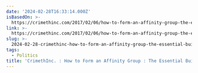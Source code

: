 ```yaml
---
date: '2024-02-28T16:33:14.000Z'
isBasedOn: >-
  https://crimethinc.com/2017/02/06/how-to-form-an-affinity-group-the-essential-building-block-of-anarchist-organization
link: >-
  https://crimethinc.com/2017/02/06/how-to-form-an-affinity-group-the-essential-building-block-of-anarchist-organization
slug: >-
  2024-02-28-crimethinc-how-to-form-an-affinity-group-the-essential-building-block
tags:
  - Politics
title: 'CrimethInc. : How to Form an Affinity Group : The Essential Building Block '
---
```


